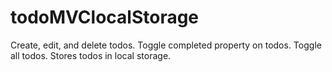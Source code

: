 # todoMVClocalStorage

Create, edit, and delete todos.
Toggle completed property on todos.
Toggle all todos.
Stores todos in local storage.
